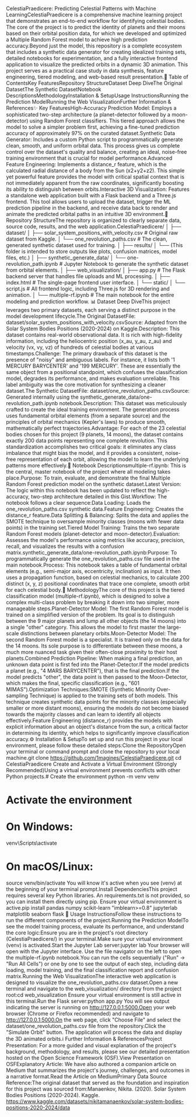CelestiaPraedicere: Predicting Celestial Patterns with Machine LearningCelestiaPraedicere is a comprehensive machine learning project that demonstrates an end-to-end workflow for identifying celestial bodies. The core of the project is to predict the identity of planets and their moons based on their orbital position data, for which we developed and optimized a Multiple Random Forest model to achieve high prediction accuracy.Beyond just the model, this repository is a complete ecosystem that includes a synthetic data generator for creating idealized training sets, detailed notebooks for experimentation, and a fully interactive frontend application to visualize the predicted orbits in a dynamic 3D animation. This project serves as a practical case study in data synthesis, feature engineering, tiered modeling, and web-based result presentation.📝 Table of ContentsKey FeaturesRepository StructureDataset Deep DiveThe Original DatasetThe Synthetic DatasetNotebook DescriptionsMethodologyInstallation & SetupUsage InstructionsRunning the Prediction ModelRunning the Web VisualizationFurther Information & References✨ Key FeaturesHigh-Accuracy Prediction Model: Employs a sophisticated two-step architecture (a planet-detector followed by a moon-detector) using Random Forest classifiers. This tiered approach allows the model to solve a simpler problem first, achieving a fine-tuned prediction accuracy of approximately 97% on the curated dataset.Synthetic Data Generator: Includes a custom Python script to programmatically generate clean, smooth, and uniform orbital data. This process gives us complete control over the dataset's quality and balance, creating an ideal, noise-free training environment that is crucial for model performance.Advanced Feature Engineering: Implements a distance_r feature, which is the calculated radial distance of a body from the Sun (x2+y2+z2​). This simple yet powerful feature provides the model with critical spatial context that is not immediately apparent from the raw coordinates, significantly boosting its ability to distinguish between orbits.Interactive 3D Visualization: Features a standalone web application built with a Flask backend and a Three.js frontend. This tool allows users to upload the dataset, trigger the ML prediction pipeline in the backend, and receive data back to render and animate the predicted orbital paths in an intuitive 3D environment.📂 Repository StructureThe repository is organized to clearly separate data, source code, results, and the web application.CelestiaPraedicere/
│
├── dataset/
│   ├── solar_system_positions_with_velocity.csv  # Original raw dataset from Kaggle.
│   └── one_revolution_paths.csv                  # The clean, generated synthetic dataset used for training.
│
├── results/
│   └── (This folder is intended to store outputs like plots, confusion matrices, model files, etc.)
│
├── synthetic_generate_data/
│   └── one-revolution_path.ipynb                 # Jupyter Notebook to generate the synthetic dataset from orbital elements.
│
├── web_visualization/
│   ├── app.py                                    # The Flask backend server that handles file uploads and ML processing.
│   ├── index.html                                # The single-page frontend user interface.
│   └── static/
│       └── script.js                             # All frontend logic, including Three.js for 3D rendering and animation.
│
└── multiple-rf.ipynb                             # The main notebook for the entire modeling and prediction workflow.
📊 Dataset Deep DiveThis project leverages two primary datasets, each serving a distinct purpose in the model development lifecycle.The Original DatasetFile: dataset/solar_system_positions_with_velocity.csvSource: Adapted from the Solar System Bodies Positions (2020-2024) on Kaggle.Description: This dataset contains real-world observational data. It is rich with high-fidelity information, including the heliocentric position (x_au, y_au, z_au) and velocity (vx, vy, vz) of hundreds of celestial bodies at various timestamps.Challenge: The primary drawback of this dataset is the presence of "noisy" and ambiguous labels. For instance, it lists both '1 MERCURY BARYCENTER' and '199 MERCURY'. These are essentially the same object from a positional standpoint, which confuses the classification model, degrades its performance, and makes evaluation unreliable. This label ambiguity was the core motivation for synthesizing a cleaner dataset.The Synthetic DatasetFile: dataset/one_revolution_paths.csvSource: Generated internally using the synthetic_generate_data/one-revolution_path.ipynb notebook.Description: This dataset was meticulously crafted to create the ideal training environment. The generation process uses fundamental orbital elements (from a separate source) and the principles of orbital mechanics (Kepler's laws) to produce smooth, mathematically perfect trajectories.Advantage: For each of the 23 celestial bodies chosen for this project (9 planets, 14 moons), the dataset contains exactly 200 data points representing one complete revolution. This standardization accomplishes two critical goals: it eliminates any class imbalance that might bias the model, and it provides a consistent, noise-free representation of each orbit, allowing the model to learn the underlying patterns more effectively.📓 Notebook Descriptionsmultiple-rf.ipynb: This is the central, master notebook of the project where all modeling takes place.Purpose: To train, evaluate, and demonstrate the final Multiple Random Forest prediction model on the synthetic dataset.Latest Version: The logic within this notebook has been updated to reflect the high-accuracy, two-step architecture detailed in this Gist.Workflow: The notebook follows a clear sequence:Data Loading: Loads the one_revolution_paths.csv synthetic data.Feature Engineering: Creates the distance_r feature.Data Splitting & Balancing: Splits the data and applies the SMOTE technique to oversample minority classes (moons with fewer data points) in the training set.Tiered Model Training: Trains the two separate Random Forest models (planet-detector and moon-detector).Evaluation: Assesses the model's performance using metrics like accuracy, precision, recall, and visualizes the results with a confusion matrix.synthetic_generate_data/one-revolution_path.ipynb:Purpose: To programmatically generate the one_revolution_paths.csv file used in the main notebook.Process: This notebook takes a table of fundamental orbital elements (e.g., semi-major axis, eccentricity, inclination) as input. It then uses a propagation function, based on celestial mechanics, to calculate 200 distinct (x, y, z) positional coordinates that trace one complete, smooth orbit for each celestial body.🧠 MethodologyThe core of this project is the tiered classification model (multiple-rf.ipynb), which is designed to solve a complex multi-class problem by breaking it down into two simpler, more manageable steps.Planet-Detector Model: The first Random Forest model is trained on a simplified version of the problem. Its goal is to distinguish between the 9 major planets and lump all other objects (the 14 moons) into a single "other" category. This allows the model to first master the large-scale distinctions between planetary orbits.Moon-Detector Model: The second Random Forest model is a specialist. It is trained only on the data for the 14 moons. Its sole purpose is to differentiate between these moons, a much more nuanced task given their often-close proximity to their host planets.Combined Prediction Pipeline: When making a final prediction, an unknown data point is first fed into the Planet-Detector.If the model predicts a planet (e.g., "4 MARS BARYCENTER"), that is the final prediction.If the model predicts "other", the data point is then passed to the Moon-Detector, which makes the final, specific classification (e.g., "601 MIMAS").Optimization Techniques:SMOTE (Synthetic Minority Over-sampling Technique) is applied to the training sets of both models. This technique creates synthetic data points for the minority classes (especially smaller or more distant moons), ensuring the models do not become biased towards the majority classes and can learn to identify all objects effectively.Feature Engineering (distance_r) provides the models with explicit information about an object's distance from the sun, a critical factor in determining its identity, which helps to significantly improve classification accuracy.⚙️ Installation & SetupTo set up and run this project in your local environment, please follow these detailed steps:Clone the RepositoryOpen your terminal or command prompt and clone the repository to your local machine.git clone https://github.com/1magines/CelestiaPraedicere.git
cd CelestiaPraedicere
Create and Activate a Virtual Environment (Strongly Recommended)Using a virtual environment prevents conflicts with other Python projects.# Create the environment
python -m venv venv

# Activate the environment
# On Windows:
venv\Scripts\activate
# On macOS/Linux:
source venv/bin/activate
You will know it's active when you see (venv) at the beginning of your terminal prompt.Install DependenciesThis project requires several key Python libraries. An requirements.txt is not provided, so you can install them directly using pip. Ensure your virtual environment is active.pip install pandas numpy scikit-learn "imblearn>=0.8" jupyterlab matplotlib seaborn flask
🚀 Usage InstructionsFollow these instructions to run the different components of the project.Running the Prediction ModelTo see the model training process, evaluate its performance, and understand the core logic:Ensure you are in the project's root directory (CelestiaPraedicere/) in your terminal.Make sure your virtual environment (venv) is activated.Start the Jupyter Lab server:jupyter lab
Your browser will open with the Jupyter interface. Use the file navigator on the left to open the multiple-rf.ipynb notebook.You can run the cells sequentially ("Run" -> "Run All Cells") or one by one to see the output of each step, including data loading, model training, and the final classification report and confusion matrix.Running the Web VisualizationThe interactive web application is designed to visualize the one_revolution_paths.csv dataset.Open a new terminal and navigate to the web_visualization/ directory from the project root:cd web_visualization
Ensure your virtual environment is still active in this terminal.Run the Flask server:python app.py
You will see output indicating the server is running on http://127.0.0.1:5000.Open your web browser (Chrome or Firefox recommended) and navigate to http://127.0.0.1:5000.On the web page, click "Choose File" and select the dataset/one_revolution_paths.csv file from the repository.Click the "Simulate Orbit" button. The application will process the data and display the 3D animated orbits.ℹ️ Further Information & ReferencesProject Presentation: For a more guided and visual explanation of the project's background, methodology, and results, please see our detailed presentation hosted on the Open Science Framework (OSF).View Presentation on OSFExplanatory Article: We have also authored a companion article on Medium that summarizes the project's journey, challenges, and outcomes in a narrative format.Read the Article on MediumPrimary Data Source Reference:The original dataset that served as the foundation and inspiration for this project was sourced from:Manaenkov, Nikita. (2020). Solar System Bodies Positions (2020-2024). Kaggle. https://www.kaggle.com/datasets/nikitamanaenkov/solar-system-bodies-positions-2020-2024/data
